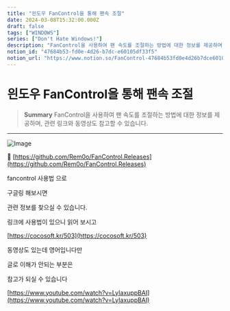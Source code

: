 ```yaml
---
title: "읜도우 FanControl을 통해 팬속 조절"
date: 2024-03-08T15:32:00.000Z
draft: false
tags: ["WINDOWS"]
series: ["Don't Hate Windows!"]
description: "FanControl을 사용하여 팬 속도를 조절하는 방법에 대한 정보를 제공하며, 관련 링크와 동영상도 참고할 수 있습니다."
notion_id: "47684b53-fd0e-4d26-b7dc-e60105df33f5"
notion_url: "https://www.notion.so/FanControl-47684b53fd0e4d26b7dce60105df33f5"
---
```


# 읜도우 FanControl을 통해 팬속 조절

> **Summary**
> FanControl을 사용하여 팬 속도를 조절하는 방법에 대한 정보를 제공하며, 관련 링크와 동영상도 참고할 수 있습니다.

---

![Image](https://github.com/Rem0o/FanControl.Releases/raw/master/Images/logo.gif)

🔗 [https://github.com/Rem0o/FanControl.Releases](https://github.com/Rem0o/FanControl.Releases)

fancontrol 사용법 으로

구글링 해보시면

관련 정보를 찾으실 수 있습니다.

링크에 사용법이 있으니 읽어 보시고

[https://cocosoft.kr/503](https://cocosoft.kr/503)

동영상도 있는데 영어입니다만

글로 이해가 안되는 부분은

참고가 되실 수 있습니다

[https://www.youtube.com/watch?v=LyIaxuppBAI](https://www.youtube.com/watch?v=LyIaxuppBAI)

